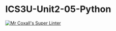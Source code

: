 # ICS3U-Unit2-05-Python

[![Mr Coxall's Super Linter](https://github.com/joannesanthosh/ICS3U-Unit2-05-Python/workflows/Mr%20Coxall's%20Super%20Linter/badge.svg)](https://github.com/joannesanthosh/ICS3U-Unit2-05-Python/actions/)
